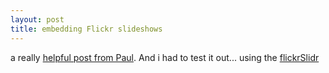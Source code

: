 ```yaml
---
layout: post
title: embedding Flickr slideshows
---
```


a really [helpful post from Paul](http://paulstamatiou.com/2005/11/19/how-to-quickie-embedded-flickr-slideshows). And i had to test it out... using the [flickrSlidr](http://flickrslidr.com/index.php)

